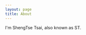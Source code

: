 ```yaml
---
layout: page
title: About
---
```


<p class="message">
    I'm ShengTse Tsai, also known as ST.
</p>
